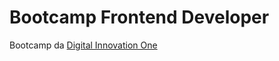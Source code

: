 # Bootcamp Frontend Developer

Bootcamp da [Digital Innovation One](https://digitalinnovation.one/)
